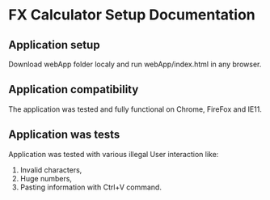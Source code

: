 # FX Calculator Setup Documentation

## Application setup
Download webApp folder localy and run webApp/index.html in any browser. 

## Application compatibility
The application was tested and fully functional on Chrome, FireFox and IE11.

## Application was tests
Application was tested with various illegal User interaction like:
1. Invalid characters,
1. Huge numbers,
1. Pasting information with Ctrl+V command.
